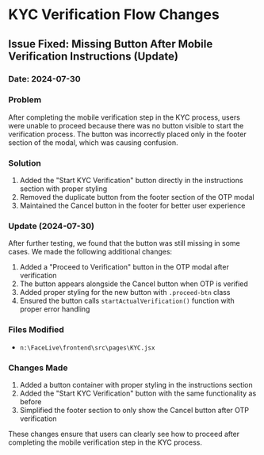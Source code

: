 # KYC Verification Flow Changes

## Issue Fixed: Missing Button After Mobile Verification Instructions (Update)

### Date: 2024-07-30

### Problem
After completing the mobile verification step in the KYC process, users were unable to proceed because there was no button visible to start the verification process. The button was incorrectly placed only in the footer section of the modal, which was causing confusion.

### Solution
1. Added the "Start KYC Verification" button directly in the instructions section with proper styling
2. Removed the duplicate button from the footer section of the OTP modal
3. Maintained the Cancel button in the footer for better user experience

### Update (2024-07-30)
After further testing, we found that the button was still missing in some cases. We made the following additional changes:

1. Added a "Proceed to Verification" button in the OTP modal after verification
2. The button appears alongside the Cancel button when OTP is verified
3. Added proper styling for the new button with `.proceed-btn` class
4. Ensured the button calls `startActualVerification()` function with proper error handling

### Files Modified
- `n:\FaceLive\frontend\src\pages\KYC.jsx`

### Changes Made
1. Added a button container with proper styling in the instructions section
2. Added the "Start KYC Verification" button with the same functionality as before
3. Simplified the footer section to only show the Cancel button after OTP verification

These changes ensure that users can clearly see how to proceed after completing the mobile verification step in the KYC process.
